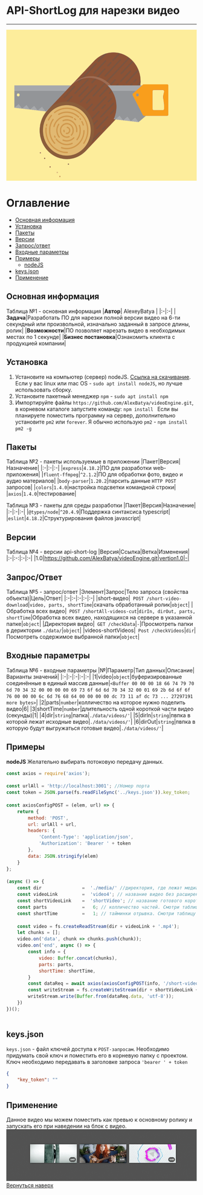 <a id = 'name'></a>
# API-ShortLog для нарезки видео  
***
<!-- ![color picker](./gitimg/previu.gif) -->
<img src="./gitimg/previu.gif" alt="drawing" height= '400px' width="100%"/>

# Оглавление 
* [Основная информация](#mainInfo)
* [Установка](#setup)
* [Пакеты](#packages)
* [Версии](#vertions)
* [Запрос/ответ](#reqres)
* [Входные параметры](#inputs)
* [Примеры](#exampl)
    * [nodeJS](#nodejs)
* [keys.json](#keys)
* [Применение](#gifi)

<a id = 'mainInfo'></a>

## Основная информация
Таблица №1 - основная информация
|**Автор**| AlexeyBatya |
|:-|:-|
|**Задача**|Разработать ПО для нарезки полной версии видео на 6-ти секундный или произвольной, изначально заданный в запросе длины, ролик|
|**Возможности**|ПО позволяет нарезать видео в необходимых местах по 1 секунде|
|**Бизнес постановка**|Ознакомить клиента с продукцией компании|
<a id = 'setup'></a>

## Установка 
1. Установите на компьютер (сервер) nodeJS. [Ссылка на скачивание](https://nodejs.org/en/download). Если у вас linux или mac OS - ```sudo apt install nodeJS```, но лучше использовать сборку.
2. Установите пакетный менеджер ```npm``` - ```sudo apt install npm```
3. Импортируйте файлы ```https://github.com/AlexBatya/videoEngine.git```, в корневом каталоге запустите команду: ```npm install ```
Если вы планируете поместить программу на сервер, дополнительно установите ```pm2``` или ```forever```. Я обычно использую ```pm2``` - ```npm install pm2 -g```
##

<a id = 'packages'></a>

## Пакеты 
Таблица №2 - пакеты используемые в приложении
|Пакет|Версия|Назначение|
|:-|:-|:-|
|```express```|```4.18.2```|ПО для разработки web-приложения|
|```fluent-ffmpeg```|```^2.1.2```|ПО для обработки фото, видео и аудио материалов|
|```body-parser```|```1.20.2```|парсить данные ```HTTP POST``` запросов|
|```colors```|```1.4.0```|настройка подсветки командной строки|
|```axios```|```1.4.0```|тестирование|

Таблица №3 - пакеты для среды разработки
|Пакет|Версия|Назначение|
|:-|:-|:-|
|```@types/node```|```^20.4.9```|Поддержка синтаксиса typescript|
|```eslint```|```4.18.2```|Структурирования файлов javascript|
<a id = 'vertions'></a>

## Версии
Таблица №4 - версии api-short-log
|Версия|Ссылка|Ветка|Изменения|
|:-|:-:|:-|:-|
|1.0|https://github.com/AlexBatya/videoEngine.git|vertion1.0|-|
<a id = 'reqres'></a>

## Запрос/Ответ

Таблица №5 - запрос/ответ
|Элемент|Запрос|Тело запроса (свойства объекта)|Цель|Ответ|
|:-|:-|:-|:-|:-|
|short-видео|``` POST /short-video-download```|```video, parts, shortTime```|скачать обработанный ролик|```object```|
|Обработка всех видео|``` POST /shortAll-videos-cut```|```dirIn, dirOut, parts, shortTime```|Обработка всех видео, находящихся на сервере в указанной папке|```object```|
|Директория видео|``` GET /checkData```|```-```|Просмотреть папки в дериктории ```./data/```|```object```|
|videos-shortVideos|``` Post /checkVideos```|```dir```|Посмотреть содержимое выбранной папки|```object```|
<a id = 'inputs'></a>

## Входные параметры
Таблица №6 - входные параметры
|№|Параметр|Тип данных|Описание|Варианты значений|
|:-|:-|:-|:-|:-|
|1|video|```object```|буферизированные соединённые в единый массив данные|```<Buffer 00 00 00 18 66 74 79 70 6d 70 34 32 00 00 00 00 69 73 6f 6d 6d 70 34 32 00 01 69 2b 6d 6f 6f 76 00 00 00 6c 6d 76 68 64 00 00 00 00 dc 73 11 af dc 73 ... 27297191 more bytes>```|
|2|parts|```number```|колличество на которое нужно поделить видео|6|
|3|shortTime|```number```|длительность одной короткой части видео (секунды)|1|
|4|dir|```string```|папка|```./data/videos/'```|
|5|dirIn|```string```|пвпка в которой лежат исходные видео|```./data/videos/'```|
|6|dirOut|```string```|пвпка в которую будут выгружаться готовые видео|```./data/videos/'```|
<a id = 'exampl'></a>

## Примеры
<a id = 'nodejs'></a>

**nodeJS**
Желательно выбирать потоковую передачу данных.
```javascript
const axios = require('axios');

const urlAll = 'http://localhost:3001'; //Номер порта 
const token = JSON.parse(fs.readFileSync('../keys.json')).key_token;

const axiosConfigPOST = (elem, url) => {
    return {
        method: 'POST',
        url: urlAll + url, 
        headers: {
            'Content-Type': 'application/json',
            'Authorization': 'Bearer ' + token
        },
        data: JSON.stringify(elem)
    }
};

(async () => {
    const dir               =  './media/' //директория, где лежат медиа материалы
    const videoLink         =  'video4'; // название видео без расширения
    const shortVideoLink    =  'shortVideo'; // название готового короткого видео
    const parts             =   6; // колличество частей. Смотри таблицу №6
    const shortTime         =   1; // тайминки отрывка. Смотри таблицу №6

    const video = fs.createReadStream(dir + videoLink + '.mp4');
    let chunks = [];
    video.on('data', chunk => chunks.push(chunk));
    video.on('end', async () => {
        const info = {
            video: Buffer.concat(chunks),
            parts: parts,
            shortTime: shortTime,
        } 
        const dataReq = await axios(axiosConfigPOST(info, '/short-video-download'));
        const writeStream = fs.createWriteStream(dir + shortVideoLink + '.mp4');
        writeStream.write(Buffer.from(dataReq.data, 'utf-8'));
    })
})();
    
```
<a id = 'keys'></a>

## keys.json
```keys.json``` - файл ключей доступа к ```POST-запросам```. Необходимо придумать свой ключ и поместить его в корневую папку с проектом.
Ключ необходимо передавать в заголовке запроса ```'bearer ' + token```
```json
{
    "key_token": ""
}
```
<a id = 'gifi'></a>

## Применение 
Данное видео мы можем поместить как превью к основному ролику и запускать его при наведении на блок с видео.
![](./gitimg/htmlTest.gif) 
[Вернуться наверх](#name)